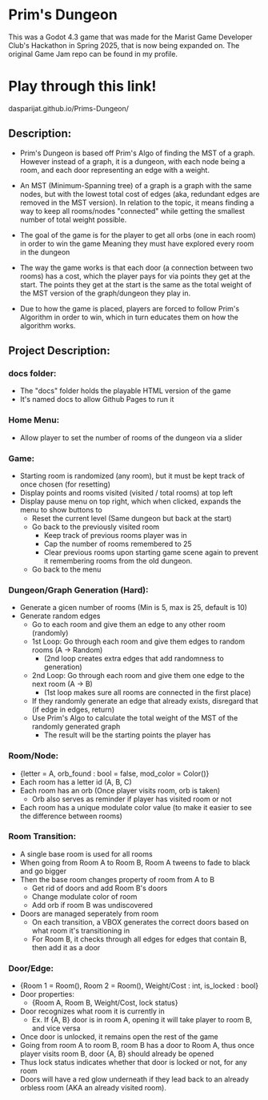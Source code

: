 # Prim's Dungeon
This was a Godot 4.3 game that was made for the Marist Game Developer Club's Hackathon in Spring 2025, that is now being expanded on. The original Game Jam repo can be found in my profile.

# Play through this link!
dasparijat.github.io/Prims-Dungeon/

## Description: 
-	Prim's Dungeon is based off Prim's Algo of finding the MST of a graph. However instead of
	a graph, it is a dungeon, with each node being a room, and each door representing an edge with
	a weight. 
	
-	An MST (Minimum-Spanning tree) of a graph is a graph with the same nodes, but with the lowest
	total cost of edges (aka, redundant edges are removed in the MST version). In relation to the
	topic, it means finding a way to keep all rooms/nodes "connected" while getting the smallest
	number of total weight possible.
	
-	The goal of the game is for the player to get all orbs (one in each room) in order to win the game Meaning they must have explored every room in the dungeon
	
-	The way the game works is that each door (a connection between two rooms) has a cost, which
	the player pays for via points they get at the start. The points they get at the start is
	the same as the total weight of the MST version of the graph/dungeon they play in.

-	Due to how the game is placed, players are forced to follow Prim's Algorithm in order to win, which in turn educates them on how the algorithm works.

## Project Description:

### docs folder:
- The "docs" folder holds the playable HTML version of the game
- It's named docs to allow Github Pages to run it

### Home Menu:
- Allow player to set the number of rooms of the dungeon via a slider

### Game:
- Starting room is randomized (any room), but it must be kept track of once chosen (for resetting)
- Display points and rooms visited (visited / total rooms) at top left
- Display pause menu on top right, which when clicked, expands the menu to show buttons to
	- Reset the current level (Same dungeon but back at the start)
	- Go back to the previously visited room
		- Keep track of previous rooms player was in
		- Cap the number of rooms remembered to 25
		- Clear previous rooms upon starting game scene again to prevent it remembering rooms from the old dungeon.
	- Go back to the menu
		
### Dungeon/Graph Generation (Hard):
- Generate a gicen number of rooms (Min is 5, max is 25, default is 10)
- Generate random edges
	- Go to each room and give them an edge to any other room (randomly)
	- 1st Loop: Go through each room and give them edges to random rooms (A -> Random)
		- (2nd loop creates extra edges that add randomness to generation)
	- 2nd Loop: Go through each room and give them one edge to the next room (A -> B)
		- (1st loop makes sure all rooms are connected in the first place)
	- If they randomly generate an edge that already exists, disregard that (if edge in edges, return)
	- Use Prim's Algo to calculate the total weight of the MST of the randomly generated graph
		- The result will be the starting points the player has
			
### Room/Node: 
- {letter = A, orb_found : bool = false, mod_color = Color()}
- Each room has a letter id (A, B, C)
- Each room has an orb (Once player visits room, orb is taken)
	- Orb also serves as reminder if player has visited room or not
- Each room has a unique modulate color value (to make it easier to see the difference between rooms)
	
### Room Transition:
- A single base room is used for all rooms
- When going from Room A to Room B, Room A tweens to fade to black and go bigger
- Then the base room changes property of room from A to B
	- Get rid of doors and add Room B's doors
	- Change modulate color of room
	- Add orb if room B was undiscovered
- Doors are managed seperately from room
	- On each transition, a VBOX generates the correct doors based on what room it's transitioning in
	- For Room B, it checks through all edges for edges that contain B, then add it as a door
		
### Door/Edge:
- {Room 1 = Room(), Room 2 = Room(), Weight/Cost : int, is_locked : bool}
- Door properties:
	- {Room A, Room B, Weight/Cost, lock status}
- Door recognizes what room it is currently in
	- Ex. If {A, B} door is in room A, opening it will take player to room B, and vice versa
- Once door is unlocked, it remains open the rest of the game
- Going from room A to room B, room B has a door to Room A, 
thus once player visits room B, door {A, B} should already be opened
- Thus lock status indicates whether that door is locked or not, for any room
- Doors will have a red glow underneath if they lead back to an already orbless room (AKA an already visited room).

		
